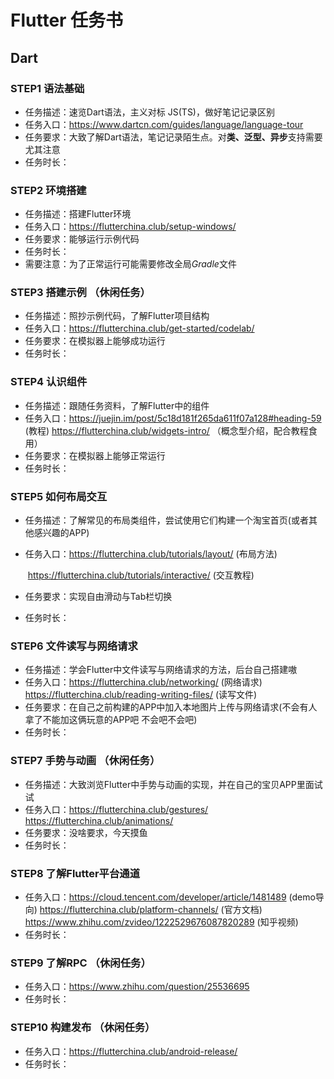 #  Flutter 任务书

##  Dart

###    STEP1 语法基础

* 任务描述：速览Dart语法，主义对标 JS(TS)，做好笔记记录区别
* 任务入口：https://www.dartcn.com/guides/language/language-tour
* 任务要求：大致了解Dart语法，笔记记录陌生点。对**类、泛型、异步**支持需要尤其注意
* 任务时长：

###    STEP2 环境搭建

* 任务描述：搭建Flutter环境
* 任务入口：https://flutterchina.club/setup-windows/
* 任务要求：能够运行示例代码
* 任务时长：
* 需要注意：为了正常运行可能需要修改全局*Gradle*文件

###    STEP3 搭建示例 （休闲任务）

* 任务描述：照抄示例代码，了解Flutter项目结构
* 任务入口：https://flutterchina.club/get-started/codelab/
* 任务要求：在模拟器上能够成功运行
* 任务时长：

###    STEP4 认识组件

* 任务描述：跟随任务资料，了解Flutter中的组件
* 任务入口：https://juejin.im/post/5c18d181f265da611f07a128#heading-59 (教程)
                     https://flutterchina.club/widgets-intro/ （概念型介绍，配合教程食用）
* 任务要求：在模拟器上能够正常运行
* 任务时长：

###    STEP5 如何布局交互

* 任务描述：了解常见的布局类组件，尝试使用它们构建一个淘宝首页(或者其他感兴趣的APP)

* 任务入口：https://flutterchina.club/tutorials/layout/ (布局方法)

  ​                   https://flutterchina.club/tutorials/interactive/ (交互教程)

* 任务要求：实现自由滑动与Tab栏切换

* 任务时长：

###    STEP6 文件读写与网络请求

* 任务描述：学会Flutter中文件读写与网络请求的方法，后台自己搭建嗷
* 任务入口：https://flutterchina.club/networking/ (网络请求)
                     https://flutterchina.club/reading-writing-files/ (读写文件)
* 任务要求：在自己之前构建的APP中加入本地图片上传与网络请求(不会有人拿了不能加这俩玩意的APP吧 不会吧不会吧)
* 任务时长：

###    STEP7 手势与动画 （休闲任务）

* 任务描述：大致浏览Flutter中手势与动画的实现，并在自己的宝贝APP里面试试
* 任务入口：https://flutterchina.club/gestures/
                     https://flutterchina.club/animations/
* 任务要求：没啥要求，今天摸鱼
* 任务时长：

###    STEP8 了解Flutter平台通道

* 任务入口：https://cloud.tencent.com/developer/article/1481489 (demo导向)
                     https://flutterchina.club/platform-channels/ (官方文档)
                     https://www.zhihu.com/zvideo/1222529676087820289 (知乎视频)
* 任务时长：

###    STEP9 了解RPC （休闲任务）

* 任务入口：https://www.zhihu.com/question/25536695
* 任务时长：

###    STEP10 构建发布 （休闲任务）

* 任务入口：https://flutterchina.club/android-release/
* 任务时长：

